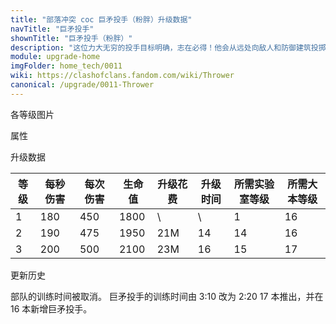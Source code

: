 ```yaml
---
title: "部落冲突 coc 巨矛投手（粉胖）升级数据"
navTitle: "巨矛投手"
shownTitle: "巨矛投手（粉胖）"
description: "这位力大无穷的投手目标明确，志在必得！他会从远处向敌人和防御建筑投掷威力十足的长矛。他哪来那么大力气？秘诀就在于他那浓密的胡须！"
module: upgrade-home
imgFolder: home_tech/0011
wiki: https://clashofclans.fandom.com/wiki/Thrower
canonical: /upgrade/0011-Thrower
---
```


<UnitInfo :folder="$frontmatter.imgFolder" imgSrc="Thrower_info.png" :imgAlt="$frontmatter.navTitle" :description="$frontmatter.description" />

<SmallTitle>各等级图片</SmallTitle>

<Panel>
    <UnitImgGroup :folder="$frontmatter.imgFolder">
        <UnitImg imgTitle="1 级" imgSrc="Thrower1.png" />
        <UnitImg imgTitle="2 级" imgSrc="Thrower2.png" />
        <UnitImg imgTitle="3 级" imgSrc="Thrower3.png" />
    </UnitImgGroup>
</Panel>

<SmallTitle>属性</SmallTitle>

<UnitProperties>
    <UnitProperty pKey="攻击偏好" pValue="无" />
    <UnitProperty pKey="伤害类型" pValue="单体伤害" />
    <UnitProperty pKey="攻击的目标" pValue="地面和空中目标" />
    <UnitProperty pKey="占据人口" pValue="16" />
    <UnitProperty pKey="移动速度" pValue="2 格/秒" />
    <UnitProperty pKey="攻击速度" pValue="2.5 秒/次" />
    <UnitProperty pKey="攻击距离" pValue="6 格" />
    <UnitProperty pKey="所需训练营等级" pValue="18" />
    <UnitProperty pKey="所需大本等级" pValue="16" />
    <UnitProperty pKey="训练时间" pValue="无" trainingSystem="2025" />
</UnitProperties>

<SmallTitle>升级数据</SmallTitle>

<script setup>
const tableExtraInfo = [
    {
        "column": 4,
        "type": "cost",
        "gpClass": "research",
        "icon": "Elixir"
    },
    {
        "column": 5,
        "type": "time",
        "gpClass": "research"
    }
];
</script>

<UnitTable :tableExtraInfo="tableExtraInfo">

| 等级 |  每秒伤害 | 每次伤害 | 生命值 | 升级花费|  升级时间  |所需实验室等级|所需大本等级|
| ---- |   ----   |   ---   |  ---- |    ---  |     ---   |     ---     |   ----    |
|   1  |    180   |   450   |  1800 |      \  |      \    |       1     |     16    |
|   2  |    190   |   475   |  1950 |    21M  |     14    |      14     |     16    |
|   3  |    200   |   500   |  2100 |    23M  |     16    |      15     |     17    |
</UnitTable>

<SmallTitle>更新历史</SmallTitle>

<Timeline>
    <TimelineItem date="2025/03/27">
        <TimelineRow>部队的训练时间被取消。</TimelineRow>
    </TimelineItem>
    <TimelineItem date="2025/02/10">
        <TimelineRow>巨矛投手的训练时间由 3:10 改为 2:20</TimelineRow>
    </TimelineItem>
    <TimelineItem date="2024/11/25">
        <TimelineRow>17 本推出，并在 16 本新增巨矛投手。</TimelineRow>
    </TimelineItem>
    <TimelineItem :historyBottom="true" />
</Timeline>